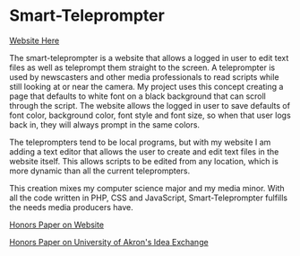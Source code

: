 # Smart-Teleprompter
[Website Here](http://smart-teleprompter.com/ "Smart Teleprompter")

The smart-teleprompter is a website that allows a logged in user to edit text files as well as teleprompt them straight to the screen. A teleprompter is used by newscasters and other media professionals to read scripts while still looking at or near the camera. My project uses this concept creating a page that defaults to white font on a black background that can scroll through the script. The website allows the logged in user to save defaults of font color, background color, font style and font size, so when that user logs back in, they will always prompt in the same colors.

The teleprompters tend to be local programs, but with my website I am adding a text editor that allows the user to create and edit text files in the website itself. This allows scripts to be edited from any location, which is more dynamic than all the current teleprompters.

This creation mixes my computer science major and my media minor. With all the code written in PHP, CSS and JavaScript, Smart-Teleprompter fulfills the needs media producers have.

[Honors Paper on Website](http://smart-teleprompter.com/about.php "Smart Teleprompter Paper")

[Honors Paper on University of Akron's Idea Exchange](https://ideaexchange.uakron.edu/honors_research_projects/742/ "UAkron Smart Teleprompter Paper")


